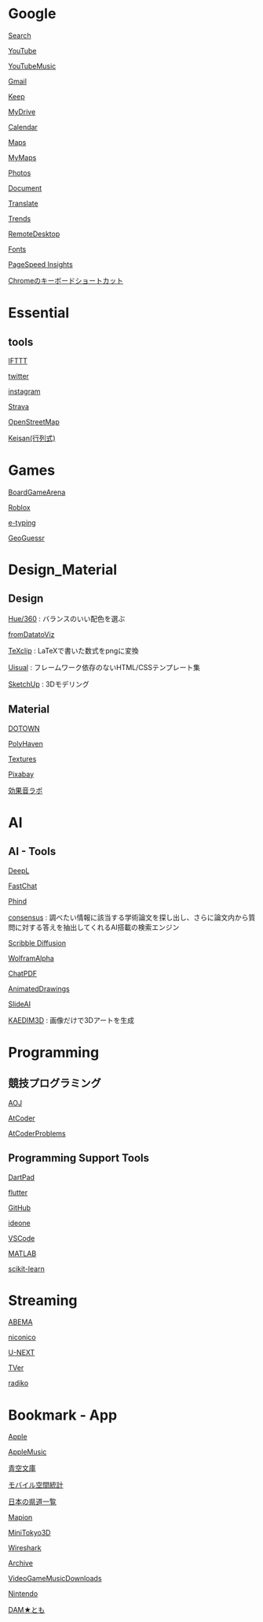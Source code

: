 # Google

[Search](https://www.google.co.jp/)

[YouTube](https://www.youtube.com/)

[YouTubeMusic](https://music.youtube.com/library/uploaded_songs)

[Gmail](https://mail.google.com/mail/u/0/?tab=rm&ogbl#inbox)

[Keep](https://keep.google.com/u/0/#home)

[MyDrive](https://drive.google.com/drive/u/0/my-drive)

[Calendar](https://calendar.google.com/calendar)

[Maps](https://www.google.co.jp/maps)

[MyMaps](https://www.google.com/maps/d/u/0/?hl=ja)

[Photos](https://photos.google.com)

[Document](https://docs.google.com/document/u/0/)

[Translate](https://translate.google.co.jp/?hl=ja)

[Trends](https://trends.google.co.jp/home?geo=JP)

[RemoteDesktop](https://remotedesktop.google.com/access/)

[Fonts](https://fonts.google.com/icons)

[PageSpeed Insights](https://developers.google.com/speed/pagespeed/insights/)

[Chromeのキーボードショートカット](https://support.google.com/chrome/answer/157179?hl=ja)



# Essential 

## tools

[IFTTT](https://ifttt.com/explore)

[twitter](https://twitter.com/home?lang=ja)

[instagram](https://www.instagram.com/)

[Strava](https://www.strava.com/dashboard)

[OpenStreetMap](https://www.openstreetmap.org/#map=10/35.7400/139.7000)

[Keisan(行列式)](https://keisan.casio.jp/exec/system/1279265553)

[]()



# Games

[BoardGameArena](https://ja.boardgamearena.com/)

[Roblox](https://www.roblox.com/)

[e-typing](https://www.e-typing.ne.jp/roma/check/)

[GeoGuessr](https://www.geoguessr.com/ja)



# Design_Material

## Design

[Hue/360](https://hue360.herokuapp.com/) : バランスのいい配色を選ぶ

[fromDatatoViz](https://www.data-to-viz.com/)

[TeXclip](https://texclip.marutank.net/) : LaTeXで書いた数式をpngに変換

[Uisual](https://uisual.com/) : フレームワーク依存のないHTML/CSSテンプレート集

[SketchUp](https://app.sketchup.com/app?hl=jp) : 3Dモデリング

## Material

[DOTOWN](https://dotown.maeda-design-room.net/)

[PolyHaven](https://polyhaven.com/)

[Textures](https://www.textures.com/)

[Pixabay](https://pixabay.com/ja/)

[効果音ラボ](https://soundeffect-lab.info/sound/machine/)



# AI

## AI - Tools

[DeepL](https://www.deepl.com/translator)

[FastChat](https://chat.lmsys.org/)

[Phind](https://www.phind.com/)

[consensus](https://consensus.app/search/) : 調べたい情報に該当する学術論文を探し出し、さらに論文内から質問に対する答えを抽出してくれるAI搭載の検索エンジン

[Scribble Diffusion](https://scribblediffusion.com/)

[WolframAlpha](https://ja.wolframalpha.com/)

[ChatPDF](https://www.chatpdf.com)

[AnimatedDrawings](https://sketch.metademolab.com/canvas)

[SlideAI](https://www.slidesai.io/ja)

[KAEDIM3D](https://www.kaedim3d.com/) : 画像だけで3Dアートを生成



# Programming

## 競技プログラミング

[AOJ](https://judge.u-aizu.ac.jp/onlinejudge/index.jsp)

[AtCoder](https://atcoder.jp/?lang=ja)

[AtCoderProblems](https://kenkoooo.com/atcoder#/table/)


## Programming Support Tools

[DartPad](https://dartpad.dev/?id)

[flutter](https://pub.dev/packages?q=sdk%3Aflutter)

[GitHub](https://github.com/)

[ideone](https://ideone.com/)

[VSCode](https://vscode.dev/)

[MATLAB](https://matlab.mathworks.com/)

[scikit-learn](https://scikit-learn.org/stable/)


# Streaming

[ABEMA](https://abema.tv/)

[niconico](https://www.nicovideo.jp/)

[U-NEXT](https://video.unext.jp/)

[TVer](https://tver.jp/)

[radiko](https://radiko.jp/#!/top)

[]()

[]()

[]()

[]()



# Bookmark - App

[Apple](https://www.apple.com/jp/)

[AppleMusic](https://music.apple.com/jp/browse)

[青空文庫](https://www.aozora.gr.jp/index.html#main)

[モバイル空間統計](https://mobaku.jp/)

[日本の県道一覧](https://altcva.main.jp/pref/)

[Mapion](https://www.mapion.co.jp/m2/35.675869900000000,139.75710900000000,6)

[MiniTokyo3D](https://minitokyo3d.com/)

[Wireshark](https://forest.watch.impress.co.jp/library/software/wireshark/)

[Archive](https://archive.md)

[VideoGameMusicDownloads](https://downloads.khinsider.com/)

[Nintendo](https://www.nintendo.co.jp/)

[DAM★とも](https://www.clubdam.com/app/damtomo/MyPage.do)

[]()





